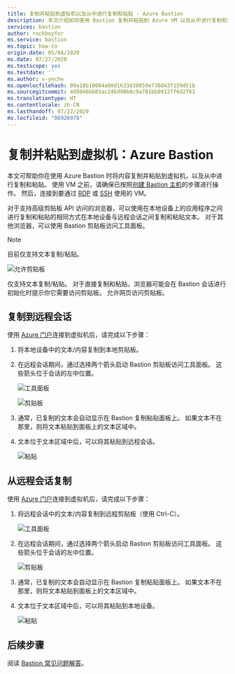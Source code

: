 ```yaml
---
title: 复制并粘贴到虚拟机以及从中进行复制和粘贴 - Azure Bastion
description: 本文介绍如何使用 Bastion 复制并粘贴到 Azure VM 以及从中进行复制和粘贴。
services: bastion
author: rockboyfor
ms.service: bastion
ms.topic: how-to
origin.date: 05/04/2020
ms.date: 07/27/2020
ms.testscope: yes
ms.testdate: ''
ms.author: v-yeche
ms.openlocfilehash: 09a18b10004a00d1633d30859e738d43f159d51b
ms.sourcegitcommit: 4d9846bb03ac24bd98b0c9a781bb8912ff6d2f61
ms.translationtype: HT
ms.contentlocale: zh-CN
ms.lasthandoff: 07/22/2020
ms.locfileid: "86926978"
---
```

<!--RELEASE BEFORE CONFIRMATION-->
# <a name="copy-and-paste-to-a-virtual-machine-azure-bastion"></a>复制并粘贴到虚拟机：Azure Bastion

本文可帮助你在使用 Azure Bastion 时将内容复制并粘贴到虚拟机，以及从中进行复制和粘贴。 使用 VM 之前，请确保已按照[创建 Bastion 主机](bastion-create-host-portal.md)的步骤进行操作。 然后，连接到要通过 [RDP](bastion-connect-vm-rdp.md) 或 [SSH](bastion-connect-vm-ssh.md) 使用的 VM。

对于支持高级剪贴板 API 访问的浏览器，可以使用在本地设备上的应用程序之间进行复制和粘贴的相同方式在本地设备与远程会话之间复制和粘贴文本。 对于其他浏览器，可以使用 Bastion 剪贴板访问工具面板。

>[!NOTE]
>目前仅支持文本复制/粘贴。
>

  ![允许剪贴板](./media/bastion-vm-manage/allow.png)

仅支持文本复制/粘贴。 对于直接复制和粘贴，浏览器可能会在 Bastion 会话进行初始化时提示你它需要访问剪贴板。 允许网页访问剪贴板。

<a name="to"></a>
## <a name="copy-to-a-remote-session"></a>复制到远程会话

使用 [Azure 门户](https://portal.azure.cn)连接到虚拟机后，请完成以下步骤：

1. 将本地设备中的文本/内容复制到本地剪贴板。
1. 在远程会话期间，通过选择两个箭头启动 Bastion 剪贴板访问工具面板。 这些箭头位于会话的左中位置。

    ![工具面板](./media/bastion-vm-manage/left.png)

    ![剪贴板](./media/bastion-vm-manage/clipboard.png)
1. 通常，已复制的文本会自动显示在 Bastion 复制粘贴面板上。 如果文本不在那里，则将文本粘贴到面板上的文本区域中。
1. 文本位于文本区域中后，可以将其粘贴到远程会话。

    ![粘贴](./media/bastion-vm-manage/local.png)

<a name="from"></a>
## <a name="copy-from-a-remote-session"></a>从远程会话复制

使用 [Azure 门户](https://portal.azure.cn)连接到虚拟机后，请完成以下步骤：

1. 将远程会话中的文本/内容复制到远程剪贴板（使用 Ctrl-C）。

    ![工具面板](./media/bastion-vm-manage/remote.png)
1. 在远程会话期间，通过选择两个箭头启动 Bastion 剪贴板访问工具面板。 这些箭头位于会话的左中位置。

    ![剪贴板](./media/bastion-vm-manage/clipboard2.png)
1. 通常，已复制的文本会自动显示在 Bastion 复制粘贴面板上。 如果文本不在那里，则将文本粘贴到面板上的文本区域中。
1. 文本位于文本区域中后，可以将其粘贴到本地设备。

    ![粘贴](./media/bastion-vm-manage/local2.png)

## <a name="next-steps"></a>后续步骤

阅读 [Bastion 常见问题解答](bastion-faq.md)。

<!-- Update_Description: new article about bastion vm copy paste -->
<!--NEW.date: 07/27/2020-->